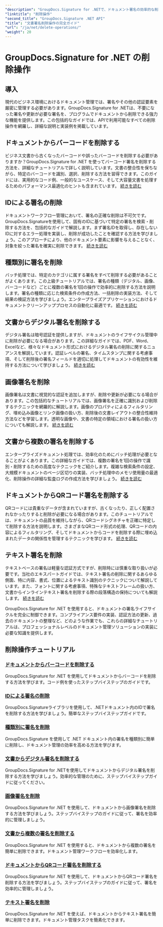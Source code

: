 ```yaml
---
"description": "GroupDocs.Signature for .NETで、ドキュメント署名の効率的な削除をマスターしましょう。ステップバイステップのチュートリアルで、バーコード、QRコード、デジタル署名、テキスト署名、画像署名の削除方法を学びましょう。"
"linktitle": "削除操作"
"second_title": "GroupDocs.Signature .NET API"
"title": "文書署名削除操作の完全ガイド"
"url": "/ja/net/delete-operations/"
"weight": 20
---
```


# GroupDocs.Signature for .NET の削除操作

## 導入

現代のビジネス環境におけるドキュメント管理では、署名やその他の認証要素を厳密に管理する必要があります。GroupDocs.Signature for .NETは、不要になった署名や更新が必要な署名を、プログラムでドキュメントから削除できる強力な機能を提供します。この包括的なガイドでは、APIで利用可能なすべての削除操作を網羅し、詳細な説明と実装例を掲載しています。

## ドキュメントからバーコードを削除する
ビジネス文書から古くなったバーコードや誤ったバーコードを削除する必要がありますか？GroupDocs.Signature for .NET を使ってバーコード署名を削除する方法を、詳細なチュートリアルで詳しく説明しています。文書の整合性を保ちながら、特定のバーコードを識別、選択、削除する方法を習得できます。このガイドには、実用的なコード例、一般的なユースケース、そして大容量文書を処理するためのパフォーマンス最適化のヒントも含まれています。 [続きを読む](./delete-barcode/)

## IDによる署名の削除
ドキュメントワークフロー管理において、署名の正確な削除は不可欠です。GroupDocs.Signatureを使用して、固有のIDに基づいて特定の署名を検索・削除する方法を、包括的なガイドで解説します。まず署名IDを取得し、存在しないIDに対するエラー処理を実装し、削除が成功したことを確認する方法を学びましょう。このアプローチにより、他のドキュメント要素に影響を与えることなく、対象を絞った署名を確実に削除できます。 [続きを読む](./delete-signature-by-id/)

## 種類別に署名を削除
バッチ処理では、特定のカテゴリに属する署名をすべて削除する必要があることがよくあります。この上級チュートリアルでは、署名の種類（デジタル、画像、バーコードなど）ごとに複数の署名を1回の操作で効率的に削除する方法を説明します。署名の種類に応じた検索条件の作成方法、一括削除の実装方法、そして結果の検証方法を学びましょう。エンタープライズアプリケーションにおけるドキュメントクリーンアッププロセスの自動化に最適です。 [続きを読む](./delete-signature-by-type/)

## 文書からデジタル署名を削除する
デジタル署名は暗号認証を提供しますが、ドキュメントのライフサイクル管理中に削除が必要になる場合があります。この詳細なガイドでは、PDF、Word、Excelなど、様々なドキュメント形式におけるデジタル署名の削除に関するニュアンスを解説しています。認証レベルの署名、タイムスタンプに関する考慮事項、そして削除後の署名フィールドを適切に処理してドキュメントの有効性を維持する方法について学びましょう。 [続きを読む](./delete-digital-signature/)

## 画像署名を削除
画像署名は文書に視覚的な認証を追加しますが、削除や更新が必要になる場合があります。この包括的なチュートリアルでは、画像署名を正確に識別および削除するテクニックを網羅的に解説します。画像のプロパティによるフィルタリング、埋め込み画像とリンク画像の扱い方、削除後の文書レイアウトの整合性維持方法などを学習します。透明な画像や、文書の特定の領域における署名の扱い方についても解説します。 [続きを読む](./delete-image-signature/)

## 文書から複数の署名を削除する
エンタープライズドキュメント処理では、効率化のためにバッチ処理が必要となることがよくあります。この詳細なガイドでは、複数の署名を1回の操作で識別・削除するための高度なテクニックをご紹介します。複雑な検索条件の設定、大規模ドキュメントのページ区切りの実装、バッチ処理中のメモリ使用量の最適化、削除操作の詳細な監査ログの作成方法を学びましょう。 [続きを読む](./delete-multiple-signatures/)

## ドキュメントからQRコード署名を削除する
QRコードには貴重なデータが含まれていますが、古くなったり、正しく配置されなかったりすると削除が必要になる場合があります。このチュートリアルでは、ドキュメントの品質を維持しながら、QRコードシグネチャを正確に特定して削除する方法を説明します。さまざまなQRコード形式の処理、QRコードの内容によるフィルタリング、そしてドキュメントからコードを削除する際に埋め込まれたデータの関係性を管理するテクニックを学びます。 [続きを読む](./delete-qr-code-signature/)

## テキスト署名を削除
テキストベースの署名は軽量な認証方式ですが、削除時には慎重な取り扱いが必要です。当社のエキスパートガイドでは、テキスト署名の削除に関するあらゆる側面、特に内容、書式、位置によるテキスト識別のテクニックについて解説しています。また、フォントに関する考慮事項、特殊なテキストフレームの扱い方、文書からインラインテキスト署名を削除する際の段落構造の保持についても解説します。 [続きを読む](./delete-text-signature/)

GroupDocs.Signature for .NET を使用すると、ドキュメントの署名ライフサイクルを完全に制御できます。コンプライアンス要件の実装、認証方法の更新、過去のドキュメントの整理など、どのような作業でも、これらの詳細なチュートリアルは、プロフェッショナルレベルのドキュメント管理ソリューションの実装に必要な知識を提供します。

## 削除操作チュートリアル
### [ドキュメントからバーコードを削除する](./delete-barcode/)
GroupDocs.Signature for .NET を使用してドキュメントからバーコードを削除する方法を学びます。コード例を使ったステップバイステップのガイドです。
### [IDによる署名の削除](./delete-signature-by-id/)
GroupDocs.Signatureライブラリを使用して、.NETドキュメント内のIDで署名を削除する方法を学びましょう。簡単なステップバイステップガイドです。
### [種類別に署名を削除](./delete-signature-by-type/)
GroupDocs.Signature を使用して .NET ドキュメント内の署名を種類別に簡単に削除し、ドキュメント管理の効率を高める方法を学びます。
### [文書からデジタル署名を削除する](./delete-digital-signature/)
GroupDocs.Signature for .NETを使用してドキュメントからデジタル署名を削除する方法を学びましょう。効率的な管理のために、ステップバイステップガイドに従ってください。
### [画像署名を削除](./delete-image-signature/)
GroupDocs.Signature for .NET を使用して、ドキュメントから画像署名を削除する方法を学びましょう。ステップバイステップのガイドに従って、署名を効率的に管理しましょう。
### [文書から複数の署名を削除する](./delete-multiple-signatures/)
GroupDocs.Signature for .NET を使用すると、ドキュメントから複数の署名を簡単に削除できます。ドキュメント管理ワークフローを効率化します。
### [ドキュメントからQRコード署名を削除する](./delete-qr-code-signature/)
GroupDocs.Signature for .NET を使用して、ドキュメントからQRコード署名を削除する方法を学びましょう。ステップバイステップのガイドに従って、署名を効率的に管理しましょう。
### [テキスト署名を削除](./delete-text-signature/)
GroupDocs.Signature for .NET を使えば、ドキュメントからテキスト署名を簡単に削除できます。ドキュメント管理タスクを簡素化できます。